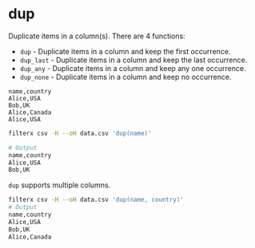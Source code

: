 # dup

Duplicate items in a column(s). There are 4 functions:

- `dup` - Duplicate items in a column and keep the first occurrence.
- `dup_last` - Duplicate items in a column and keep the last occurrence.
- `dup_any` - Duplicate items in a column and keep any one occurrence.
- `dup_none` - Duplicate items in a column and keep no occurrence.


```csv title="data.csv"
name,country
Alice,USA
Bob,UK
Alice,Canada
Alice,USA
```

```bash title=Example
filterx csv -H --oH data.csv 'dup(name)'

# Output
name,country
Alice,USA
Bob,UK
```

`dup` supports multiple columns.

```bash title=Example
filterx csv -H --oH data.csv 'dup(name, country)'
# Output
name,country
Alice,USA
Bob,UK
Alice,Canada
```


